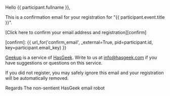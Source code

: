 Hello {{ participant.fullname }},

This is a confirmation email for your registration for "{{ participant.event.title }}".

[Click here to confirm your email address and registration][confirm]

[confirm]: {{ url_for('confirm_email', _external=True, pid=participant.id, key=participant.email_key) }}

[Geekup][gu] is a service of [HasGeek][hg]. Write to us at
info@hasgeek.com if you have suggestions or questions on this service.

[gu]: https://geekup.in
[hg]: https://hasgeek.com

If you did not register, you may safely ignore this email and your registration will be automatically removed.

Regards
The non-sentient HasGeek email robot
